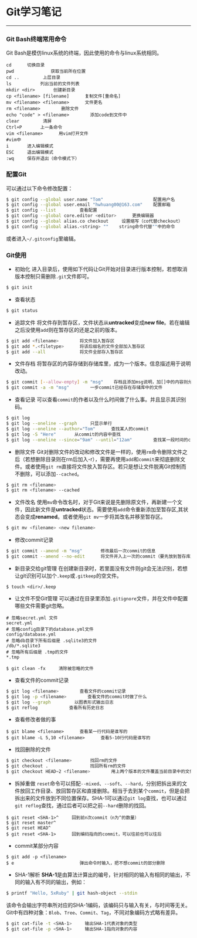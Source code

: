 # Git学习笔记
------
### Git Bash终端常用命令
Git Bash是模仿linux系统的终端，因此使用的命令与linux系统相同。
```
cd      切换目录
pwd              获取当前所在位置
cd ..         上层目录
ls           列出当前的文件列表
mkdir <dir>       创建新目录
cp <filename> [filename]      复制文件[重命名]
mv <filename> <filename>      文件更名
rm <filename>        删除文件
echo "code" > <filename>        添加code到文件中
clear         清屏
Ctrl+P       上一条命令
vim <filename>      用vim打开文件
#vim中
i       进入编辑模式
ESC     退出编辑模式
:wq     保存并退出（命令模式下）
```

### 配置Git
可以通过以下命令修改配置：
```sh
$ git config --global user.name "Tom"                   配置用户名
$ git config --global user.email "hwhuang00@163.com"    配置邮箱
$ git config --list         查看配置
$ git config --global core.editor <editor>      更换编辑器
$ git config --global alias.co checkout     设置缩写（co代替checkout）
$ git config --global alias.<string> ""    string命令代替""中的命令
```
或者进入`~/.gitconfig`里编辑。

### Git使用
- 初始化
进入目录后，使用如下代码让Git开始对目录进行版本控制，若想取消版本控制只需删除`.git`文件即可。
```sh
$ git init
```
- 查看状态
```sh
$ git status
```
- 追踪文件
将文件存到暂存区，文件状态从**untracked**变成**new file**。若在编辑之后没使用`add`则在暂存区的还是之前的版本。
```sh
$ git add <filename>        将文件加入暂存区
$ git add *.<filetype>      将该后缀名的文件全部加入暂存区
$ git add --all             将文件全部存入暂存区
```
- 文件存档
将暂存区的内容存储到存储库里，成为一个版本。信息描述用于说明改动。
```sh
$ git commit [--allow-empty] -m "msg"    存档且添加msg说明，加[]中的内容则允许不添加信息
$ git commit -a -m "msg"        一步commit已经存在存储库中的文件
```
- 查看记录
可以查看`commit`的作者以及什么时间做了什么事。并且显示其识别码。
```sh
$ git log
$ git log --oneline --graph     只显示单行
$ git log --oneline --author="Tom"      查找某人的commit
$ git log -S "Here"       从commit的内容中查找
$ git log --oneline --since="9am" --until="12am"        查找某一段时间的commit
```
- 删除文件
Git对删除文件的改动和修改文件是一样的，使用`rm`命令删除文件之后（若想删除目录则在rm后加入-r），需要再使用`add`和`commit`来彻底删除文件。或者使用`git rm`直接将文件放入暂存区。若只是想让文件脱离Git控制而不删除，可以添加`--cached`。
```sh
$ git rm <filename>
$ git rm <filename> --cached
```
- 文件改名
使用`mv`命令改名时，对于Git来说是先删除原文件，再新建一个文件，因此新文件是**untracked**状态。需要使用`add`命令重新添加至暂存区,其状态会变成**renamed**。或者使用`git mv`一步将其改名并移至暂存区。
```sh
$ git mv <filename> <new filename>
```
- 修改commit记录
```sh
$ git commit --amend -m "msg"       修改最后一次commit的信息
$ git commit --amend --no-edit      将文件并入上一次的commit（要先放到暂存库里）
```
- 新目录交给git管理
在创建新目录时，若里面没有文件则git会无法识别，若想让git识别可以加个`.keep`或`.gitkeep`的空文件。
```
$ touch <dir>/.keep
```
- 让文件不受Git管理
可以通过在目录里添加`.gitignore`文件，并在文件中配置哪些文件需要git忽略。
```
# 忽略secret.yml 文件
secret.yml
# 忽略config目录下的database.yml文件
config/database.yml
# 忽略db目录下所有后缀是 .sqlite3的文件
/db/*.sqlite3
# 忽略所有后缀是 .tmp的文件
*.tmp
```
```
$ git clean -fx     清除被忽略的文件
```
- 查看文件的commit记录
```sh
$ git log <filename>        查看文件的commit记录
$ git log -p <filename>        查看文件的commit时做了什么
$ git log --graph         以图表形式输出日志
$ git reflog            查看所有历史日志
```
- 查看修改者做的事
```
$ git blame <filename>      查看某一行代码是谁写的
$ git blame -L 5,10 <filename>      查看5-10行代码是谁写的
```
- 找回删除的文件
```sh
$ git checkout <filename>       找回rm的文件
$ git checkout .                找回所有rm的文件
$ git checkout HEAD~2 <filename>        用上两个版本的文件覆盖当前目录中的文件
```
- 拆掉重做
`reset`命令可以搭配`--mixed`、`--soft`、`--hard`，分别把拆出来的文件放回工作目录、放回暂存区和直接删除。相当于去到某个`commit`，但是会把拆出来的文件放到不同位置保存。SHA-1可以通过`git log`查找，也可以通过`git reflog`查找，通过后者可以把之前`--hard`删除的找回。
```
$ git reset <SHA-1>^     回到前n次commit（n为^的数量）
$ git reset master^
$ git reset HEAD^
$ git reset <SHA-1>      回到编码指向的commit，可以往前也可以往后
```
- commit某部分内容
```
$ git add -p <filename>
$ e                         弹出命令时输入，把不想commit的部分删除
```
- SHA-1解析
**SHA-1**是由算法计算出的编号，针对相同的输入有相同的输出，不同的输入有不同的输出，例如：
```sh
$ printf "Hello, 5xRuby" | git hash-object --stdin
```
该命令会输出字符串所对应的SHA-1编码，该编码只与输入有关，与时间等无关。Git中有四种对象：`Blob`、`Tree`、`Commit`、`Tag`，不同对象编码方式略有差异。
```sh
$ git cat-file -t <SHA-1>     输出SHA-1代表对象的类型
$ git cat-file -p <SHA-1>     输出SHA-1指向对象的内容
```
